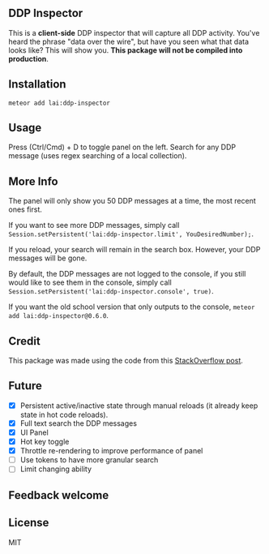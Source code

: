 ## DDP Inspector

This is a __client-side__ DDP inspector that will capture all DDP activity. You've heard the phrase "data over the wire", but have you seen what that data looks like? This will show you. __This package will not be compiled into production__.

## Installation

```
meteor add lai:ddp-inspector
```

## Usage

Press (Ctrl/Cmd) + D to toggle panel on the left.
Search for any DDP message (uses regex searching of a local collection).

## More Info

The panel will only show you 50 DDP messages at a time, the most recent ones first. 

If you want to see more DDP messages, simply call `Session.setPersistent('lai:ddp-inspector.limit', YouDesiredNumber);`.

If you reload, your search will remain in the search box. However, your DDP messages will be gone.

By default, the DDP messages are not logged to the console, if you still would like to see them in the console, simply call `Session.setPersistent('lai:ddp-inspector.console', true)`.

If you want the old school version that only outputs to the console, `meteor add lai:ddp-inspector@0.6.0`.

## Credit

This package was made using the code from this [StackOverflow post](http://stackoverflow.com/a/25373867/620010).

## Future

* [x] Persistent active/inactive state through manual reloads (it already keep state in hot code reloads).
* [x] Full text search the DDP messages
* [x] UI Panel
* [x] Hot key toggle
* [x] Throttle re-rendering to improve performance of panel
* [ ] Use tokens to have more granular search
* [ ] Limit changing ability

## Feedback welcome

## License

MIT
